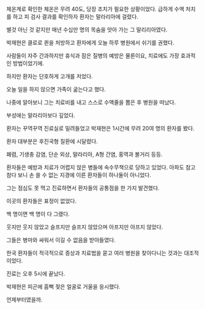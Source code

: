 체온계로 확인한 체온은 무려 40도, 당장 조치가 필요한 상황이었다. 급하게 수액 처치를 하고 피 검사 결과를 확인하자 환자는 말라리아에 걸렸다.

별것 아닌 것 같지만 매년 수십만 명의 목숨을 앗아 가는 그 말리리아였다.

박재현은 클로로 퀸을 처방하고 환자에게 오늘 하루 병원에서 쉬기를 권했다.

사람들이 자주 간과하지만 휴식과 잠은 질병의 예방은 물론이요, 치료에도 가장 효과적인 방법이었기에.

하지만 환자는 단호하게 고개를 저었다.

오늘 일을 하지 않으면 가족이 굶는다고 했다.

나중에 알아보니 그는 치료비를 내고 스스로 수액줄을 뽑은 후 병원을 떠났다.

부성애는 말라리아보다 깊었다.

환자는 꾸역꾸역 진료실로 밀려들었고 박재현은 1시간에 무려 20여 명의 환자를 봤다.

환자 대부분은 후진국형 질환에 시달렸다.

폐렴, 기생충 감염, 단순 외상, 말라리아, A형 간염, 홍역과 볼거리 등등.

환자들은 예방과 치료가 어렵지 않은 병들에 속수무책으로 당하고 있었다. 아파도 참고 참다 보니 손 쓸 수 없는 지경에 이른 환자들이 하나둘이 아니었다.

그는 점심도 못 먹고 진료하면서 환자들의 공통점을 한 가지 발견했다.

이곳의 환자들은 표정이 없었다.

백 명이면 백 명이 다 그랬다.

웃지만 웃지 않았고 슬프지만 슬프지 않았으며 아프지만 아프지 않았다.

그들은 병마와 싸워서 이길 수 없음을 받아들였다.

한국 환자들이 적극적으로 증상과 치료법을 묻고 여러 병원을 찾아다니는 것과는 대조적이었다.

진료는 오후 5시에 끝났다.

박재현은 피곤에 흠뻑 젖은 얼굴로 거울을 응시했다.

언제부터였을까.